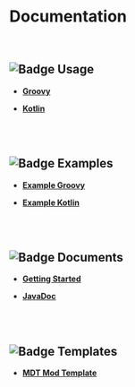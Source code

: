 
# Documentation

<br>

## ![Badge Usage]

- **[Groovy][DSL Groovy]**

- **[Kotlin][DSL Kotlin]**


<br>
<br>

## ![Badge Examples]

- **[Example Groovy]**

- **[Example Kotlin]**

<br>
<br>

## ![Badge Documents]

- **[Getting Started]**

- **[JavaDoc]**

<br>
<br>

## ![Badge Templates]

- **[MDT Mod Template]**


<br>


<!----------------------------------------------------------------------------->

[MDT Mod Template]: https://github.com/liplum/MdtModTemplate
[Getting Started]: https://plumygame.github.io/mgpp/
[JavaDoc]: https://plumygame.github.io/mgppDoc/index.html

[Example Groovy]: https://github.com/PlumyGame/mgpp/tree/master/TestProjectGroovy
[Example Kotlin]: https://github.com/PlumyGame/mgpp/tree/master/TestProjectKt

<!-- [DSL Groovy]: https://plumygame.github.io/mgpp/groovy.html
[DSL Kotlin]: https://plumygame.github.io/mgpp/kotlin.html -->

[DSL Groovy]: Usage/Groovy.md
[DSL Kotlin]: Usage/Kotlin.md


<!----------------------------------[ Badges ]--------------------------------->

[Badge Usage]: https://img.shields.io/badge/Usage-097399?style=for-the-badge&logoColor=white&logo=Mocha&labelColor=0790C0
[Badge Examples]: https://img.shields.io/badge/Examples-9f3536?style=for-the-badge&logoColor=white&logo=Gurobi&labelColor=CF4647
[Badge Documents]: https://img.shields.io/badge/Documents-2d7b7e?style=for-the-badge&logoColor=white&logo=Leanpub&labelColor=3EAAAF
[Badge Templates]: https://img.shields.io/badge/Templates-466e1d?style=for-the-badge&logoColor=white&logo=GitLFS&labelColor=609926